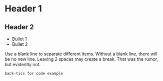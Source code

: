# Header 1
## Header 2
* Bullet 1
* Bullet 2

Use a blank line to separate different items.
Without a blank line, there will be no new line.  Leaving 2 spaces may  create a break. That was the rumor, but    evidently not.

```
back-tics for code example
```
